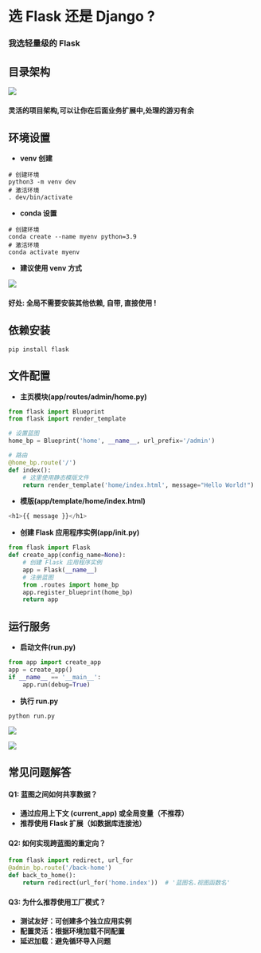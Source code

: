 # 选 Flask 还是 Django ?

### 我选轻量级的 Flask

## 目录架构

![](https://files.mdnice.com/user/94626/e5bfd2dd-5706-46bf-b870-0e986c10b7b2.png)

#### 灵活的项目架构,可以让你在后面业务扩展中,处理的游刃有余

## 环境设置

- **venv 创建**

```shell
# 创建环境
python3 -m venv dev
# 激活环境
. dev/bin/activate
```

- **conda 设置**

```shell
# 创建环境
conda create --name myenv python=3.9
# 激活环境
conda activate myenv
```

- **建议使用 venv 方式**

![](https://files.mdnice.com/user/94626/1441a661-e8b9-454e-80c8-a56d4556d301.png)

#### 好处: 全局不需要安装其他依赖, 自带, 直接使用 !

## 依赖安装

```shell
pip install flask
```

## 文件配置

- **主页模块(app/routes/admin/home.py)**

```python
from flask import Blueprint
from flask import render_template

# 设置蓝图
home_bp = Blueprint('home', __name__, url_prefix='/admin')

# 路由
@home_bp.route('/')
def index():
    # 这里使用静态模版文件
    return render_template('home/index.html', message="Hello World!")
```

- **模版(app/template/home/index.html)**

```js
<h1>{{ message }}</h1>
```

- **创建 Flask 应用程序实例(app/**init**.py)**

```python
from flask import Flask
def create_app(config_name=None):
    # 创建 Flask 应用程序实例
    app = Flask(__name__)
    # 注册蓝图
    from .routes import home_bp
    app.register_blueprint(home_bp)
    return app
```

## 运行服务

- **启动文件(run.py)**

```python
from app import create_app
app = create_app()
if __name__ == '__main__':
    app.run(debug=True)
```

- **执行 run.py**

```shell
python run.py
```

![](https://files.mdnice.com/user/94626/b667fcb5-3ee9-42c6-9d07-a20b72687512.png)

![](https://files.mdnice.com/user/94626/9a1b5dc3-a18c-44b6-8e90-bc5d0968bdb7.png)

## 常见问题解答

#### Q1: 蓝图之间如何共享数据？

- **通过应用上下文 (current_app) 或全局变量（不推荐）**
- **推荐使用 Flask 扩展（如数据库连接池）**

#### Q2: 如何实现跨蓝图的重定向？

```python
from flask import redirect, url_for
@admin_bp.route('/back-home')
def back_to_home():
    return redirect(url_for('home.index'))  # '蓝图名.视图函数名'
```

#### Q3: 为什么推荐使用工厂模式？

- **测试友好：可创建多个独立应用实例**
- **配置灵活：根据环境加载不同配置**
- **延迟加载：避免循环导入问题**

